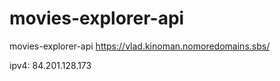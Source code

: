 # movies-explorer-api
movies-explorer-api
 https://vlad.kinoman.nomoredomains.sbs/

ipv4: 84.201.128.173
